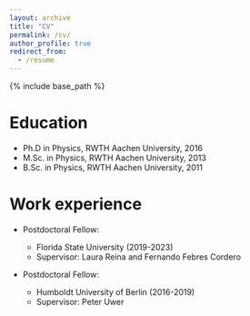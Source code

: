```yaml
---
layout: archive
title: "CV"
permalink: /cv/
author_profile: true
redirect_from:
  - /resume
---
```


{% include base_path %}

Education
======
* Ph.D in Physics, RWTH Aachen University, 2016
* M.Sc. in Physics, RWTH Aachen University, 2013
* B.Sc. in Physics, RWTH Aachen University, 2011

Work experience
======
* Postdoctoral Fellow:
  * Florida State University (2019-2023)
  * Supervisor: Laura Reina and Fernando Febres Cordero

* Postdoctoral Fellow:
  * Humboldt University of Berlin (2016-2019)
  * Supervisor: Peter Uwer
  
